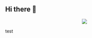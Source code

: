 ## Hi there 👋

<p align="center">
  <a href="https://skillicons.dev">
    <img src="https://skillicons.dev/icons?i=html,css,js,py,lua,md,raspberrypi,github,vscode,arch,apple,linux,latex,&theme=light" />
  </a>
</p>
test
